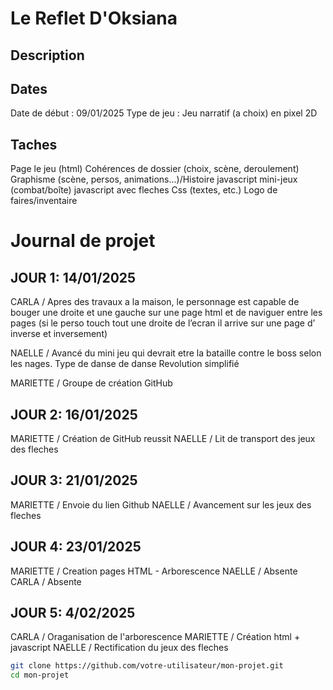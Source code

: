 # Le Reflet D'Oksiana

## Description


## Dates
Date de début : 09/01/2025 Type de jeu : Jeu narratif (a choix) en pixel 2D

## Taches 

Page le jeu (html) Cohérences de dossier (choix, scène, deroulement) Graphisme (scène, persos, animations...)/Histoire javascript mini-jeux (combat/boîte) javascript avec fleches Css (textes, etc.) Logo de faires/inventaire

# Journal de projet

## JOUR 1: 14/01/2025

CARLA / Apres des travaux a la maison, le personnage est capable de bouger une droite et une gauche sur une page html et de naviguer entre les pages (si le perso touch tout une droite de l’ecran il arrive sur une page d’ inverse et inversement)

NAELLE / Avancé du mini jeu qui devrait etre la bataille contre le boss selon les nages. Type de danse de danse Revolution simplifié

 MARIETTE / Groupe de création GitHub

## JOUR 2: 16/01/2025

MARIETTE / Création de GitHub reussit
NAELLE / Lit de transport des jeux des fleches

## JOUR 3: 21/01/2025 

MARIETTE / Envoie du lien Github
NAELLE / Avancement sur les jeux des fleches


## JOUR 4: 23/01/2025 

MARIETTE / Creation pages HTML - Arborescence
NAELLE / Absente
CARLA / Absente

## JOUR 5: 4/02/2025

CARLA / Oraganisation de l'arborescence
MARIETTE / Création html + javascript
NAELLE / Rectification du jeux des fleches

```bash
git clone https://github.com/votre-utilisateur/mon-projet.git
cd mon-projet
